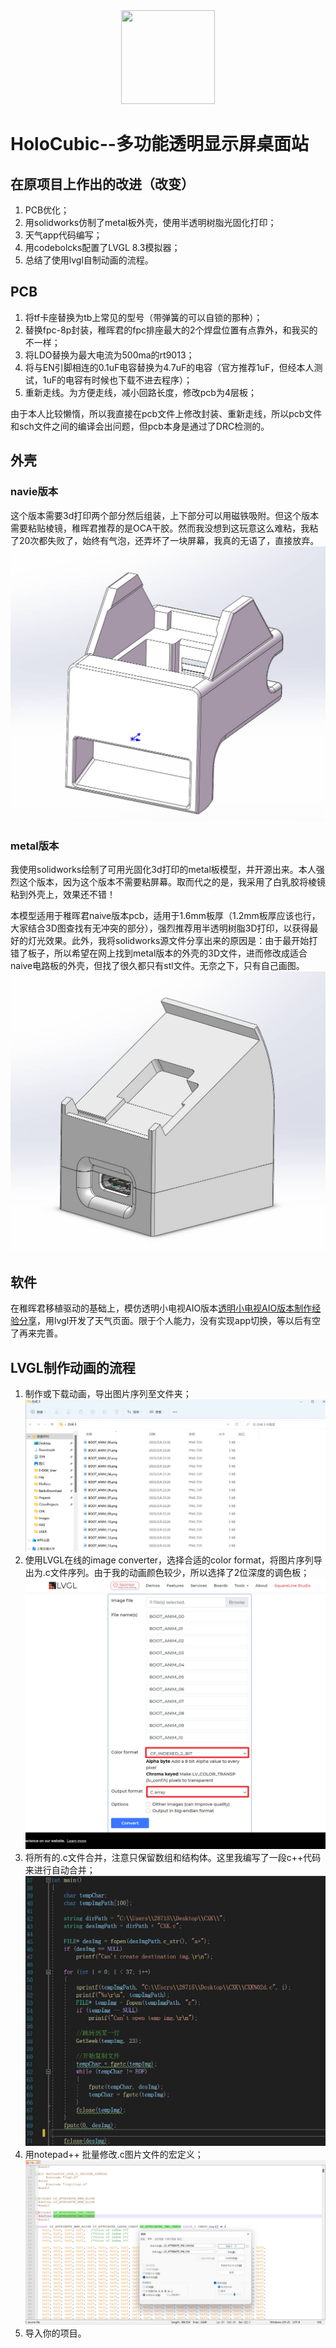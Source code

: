 <div align=center><img width="150" height="150" src="https://github.com/Potatotatotato/HoloCubic/edit/master/Images/HoloCubic.jpg"/></div>

# HoloCubic--多功能透明显示屏桌面站

## 在原项目上作出的改进（改变）
  1. PCB优化；
  2. 用solidworks仿制了metal板外壳，使用半透明树脂光固化打印；
  3. 天气app代码编写；
  4. 用codebolcks配置了LVGL 8.3模拟器；
  5. 总结了使用lvgl自制动画的流程。

## PCB
  1. 将tf卡座替换为tb上常见的型号（带弹簧的可以自锁的那种）；
  2. 替换fpc-8p封装，稚晖君的fpc排座最大的2个焊盘位置有点靠外，和我买的不一样；
  3. 将LDO替换为最大电流为500ma的rt9013；
  4. 将与EN引脚相连的0.1uF电容替换为4.7uF的电容（官方推荐1uF，但经本人测试，1uF的电容有时候也下载不进去程序）；
  5. 重新走线。为方便走线，减小回路长度，修改pcb为4层板；

  由于本人比较懒惰，所以我直接在pcb文件上修改封装、重新走线，所以pcb文件和sch文件之间的编译会出问题，但pcb本身是通过了DRC检测的。

## 外壳
### navie版本
  这个版本需要3d打印两个部分然后组装，上下部分可以用磁铁吸附。但这个版本需要粘贴棱镜，稚晖君推荐的是OCA干胶。然而我没想到这玩意这么难粘，我粘了20次都失败了，始终有气泡，还弄坏了一块屏幕，我真的无语了，直接放弃。
![](/Images/metal_model.jpg)
### metal版本
  我使用solidworks绘制了可用光固化3d打印的metal板模型，并开源出来。本人强烈这个版本，因为这个版本不需要粘屏幕。取而代之的是，我采用了白乳胶将棱镜粘到外壳上，效果还不错！
  
  本模型适用于稚晖君naive版本pcb，适用于1.6mm板厚（1.2mm板厚应该也行，大家结合3D图查找有无冲突的部分），强烈推荐用半透明树脂3D打印，以获得最好的灯光效果。此外，我将solidworks源文件分享出来的原因是：由于最开始打错了板子，所以希望在网上找到metal版本的外壳的3D文件，进而修改成适合naive电路板的外壳，但找了很久都只有stl文件。无奈之下，只有自己画图。
  ![](/Images/navie_model.jpg)
## 软件
  在稚晖君移植驱动的基础上，模仿透明小电视AIO版本[透明小电视AIO版本制作经验分享](https://www.bilibili.com/video/BV1d3411T77a/?spm_id_from=333.788.recommend_more_video.0&vd_source=e6cfc8577ccc9621465b12d49ef2c1c3)，用lvgl开发了天气页面。限于个人能力，没有实现app切换，等以后有空了再来完善。

## LVGL制作动画的流程
  1. 制作或下载动画，导出图片序列至文件夹；
  ![](/Images/make_anim_1.jpg)
  2. 使用LVGL在线的image converter，选择合适的color format，将图片序列导出为.c文件序列。由于我的动画颜色较少，所以选择了2位深度的调色板；
  ![](/Images/make_anim_2.jpg)
  3. 将所有的.c文件合并，注意只保留数组和结构体。这里我编写了一段c++代码来进行自动合并；
  ![](/Images/make_anim_3.jpg)
  4. 用notepad++ 批量修改.c图片文件的宏定义；
  ![](/Images/make_anim_4.jpg)
  5. 导入你的项目。

